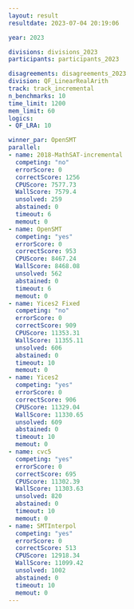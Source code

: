 ```yaml
---
layout: result
resultdate: 2023-07-04 20:19:06

year: 2023

divisions: divisions_2023
participants: participants_2023

disagreements: disagreements_2023
division: QF_LinearRealArith
track: track_incremental
n_benchmarks: 10
time_limit: 1200
mem_limit: 60
logics:
- QF_LRA: 10

winner_par: OpenSMT
parallel:
- name: 2018-MathSAT-incremental
  competing: "no"
  errorScore: 0
  correctScore: 1256
  CPUScore: 7577.73
  WallScore: 7579.4
  unsolved: 259
  abstained: 0
  timeout: 6
  memout: 0
- name: OpenSMT
  competing: "yes"
  errorScore: 0
  correctScore: 953
  CPUScore: 8467.24
  WallScore: 8468.08
  unsolved: 562
  abstained: 0
  timeout: 6
  memout: 0
- name: Yices2 Fixed
  competing: "no"
  errorScore: 0
  correctScore: 909
  CPUScore: 11353.31
  WallScore: 11355.11
  unsolved: 606
  abstained: 0
  timeout: 10
  memout: 0
- name: Yices2
  competing: "yes"
  errorScore: 0
  correctScore: 906
  CPUScore: 11329.04
  WallScore: 11330.65
  unsolved: 609
  abstained: 0
  timeout: 10
  memout: 0
- name: cvc5
  competing: "yes"
  errorScore: 0
  correctScore: 695
  CPUScore: 11302.39
  WallScore: 11303.63
  unsolved: 820
  abstained: 0
  timeout: 10
  memout: 0
- name: SMTInterpol
  competing: "yes"
  errorScore: 0
  correctScore: 513
  CPUScore: 12918.34
  WallScore: 11099.42
  unsolved: 1002
  abstained: 0
  timeout: 10
  memout: 0
---
```

